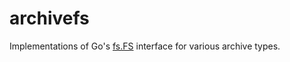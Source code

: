 # archivefs

Implementations of Go's [fs.FS](https://pkg.go.dev/io/fs#FS) interface for 
various archive types.
